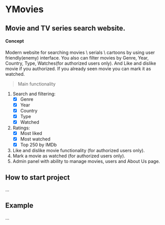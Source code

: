 # YMovies
## Movie and TV series search website.
#### Concept

Modern website for searching movies \ serials \ cartoons by using user friendly(enemy) interface. You also can filter movies by Genre, Year, Country, Type, Watches(for authorized users only). And Like and dislike movie if you authorized.
If you already seen movie you can mark it as watched. 

> Main functionality

1. Search and filtering:
   - [x] Genre 
   - [x] Year
   - [x] Country
   - [x] Type
   - [x] Watched
2. Ratings:
   - [x] Most liked
   - [x] Most watched
   - [x] Top 250 by IMDb
3. Like and dislike movie functionality (for authorized users only).
4. Mark a movie as watched (for authorized users only).
5. Admin panel with ability to manage movies, users and About Us page.


## How to start project 
...

## Example
...
